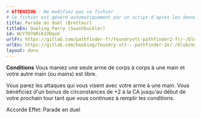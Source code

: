 ```yaml
---
# ATTENTION : Ne modifiez pas ce fichier
# Ce fichier est généré automatiquement par un script d'après les données du module Foundry VTT officiel et de sa traduction
title: Parade en duel (Bretteur)
titleEn: Dueling Parry (Swashbuckler)
id: WcY7H7mRiK2VDquV
urlFr: https://gitlab.com/pathfinder-fr/foundryvtt-pathfinder2-fr/-/blob/master/data/feats/WcY7H7mRiK2VDquV.htm
urlEn: https://gitlab.com/hooking/foundry-vtt---pathfinder-2e/-/blob/master/packs/data/feats.db/dueling-parry-swashbuckler.json
layout: dons
---
```

**Conditions** Vous maniez une seule arme de corps à corps à une main et votre autre main (ou mains) est libre.

Vous parez les attaques qui vous visent avec votre arme à une main. Vous bénéficiez d'un bonus de circonstances de +2 à la CA jusqu'au début de votre prochain tour tant que vous continuez à remplir les conditions.

Accorde Effet: Parade en duel
